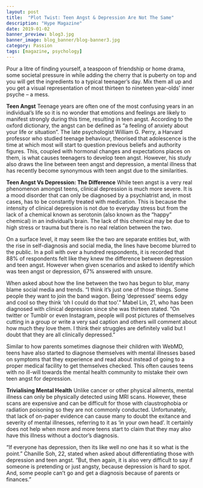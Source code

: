 ```yaml
---
layout: post
title:  "Plot Twist: Teen Angst & Depression Are Not The Same"
description: "Hype Magazine"
date: 2019-01-02
banner_preview: blog3.jpg
banner_image: blog_banner/blog-banner3.jpg
category: Passion
tags: [magazine, psychology]
---
```


Pour a litre of finding yourself, a teaspoon of friendship or home drama, some societal pressure in while adding the cherry that is puberty on top and you will get the ingredients to a typical teenager’s day. Mix them all up and you get a visual representation of most thirteen to nineteen year-olds’ inner psyche – a mess.

**Teen Angst**
Teenage years are often one of the most confusing years in an individual’s life so it is no wonder that emotions and feelings are likely to manifest strongly during this time, resulting in teen angst.  According to the oxford dictionary, the angst can be defined as  “a feeling of anxiety about your life or situation”. The late psychologist William G. Perry, a Harvard professor who studied teenage behaviour, theorised that adolescence is the time at which most will start to question previous beliefs and authority figures. This, coupled with hormonal changes and expectations places on them, is what causes teenagers to develop teen angst. However, his study also draws the line between teen angst and depression, a mental illness that has recently become synonymous with teen angst due to the similarities.

**Teen Angst Vs Depression: The Difference**
While teen angst is a very real phenomenon amongst teens, clinical depression is much more severe. It is a mood disorder that can only be diagnosed by a psychiatrist and, in most cases, has to be constantly treated with medication. This is because the intensity of clinical depression is not due to everyday stress but from the lack of a chemical known as serotonin (also known as the “happy” chemical) in an individual’s brain. The lack of this chemical may be due to high stress or trauma but there is no real relation between the two.

On a surface level, it may seem like the two are separate entities but, with the rise in self-diagnosis and social media, the lines have become blurred to the public. In a poll with over a hundred respondents, it is recorded that 88% of respondents felt like they knew the difference between depression and teen angst. However when given scenarios and asked to identify which was teen angst or depression, 67% answered with unsure.

When asked about how the line between the two has begun to blur, many blame social media and trends. “I think it’s just one of those things. Some people they want to join the band wagon. Being ‘depressed’ seems edgy and cool so they think ‘oh I could do that too’.” Mabel Lin, 21, who has been diagnosed with clinical depression since she was thirteen stated. “On twitter or Tumblr or even Instagram, people will post pictures of themselves cutting in a group or write a very sad caption and others will comment about how much they love them. I think their struggles are definitely valid but I doubt that they are all clinically depressed.”

Similar to how parents sometimes diagnose their children with WebMD, teens have also started to diagnose themselves with mental illnesses based on symptoms that they experience and read about instead of going to a proper medical facility to get themselves checked. This often causes teens with no ill-will towards the mental health community to mistake their own teen angst for depression.

**Trivialising Mental Health**
Unlike cancer or other physical ailments, mental illness can only be physically detected using MRI scans. However, these scans are expensive and can be difficult for those with claustrophobia or radiation poisoning so they are not commonly conducted. Unfortunately, that lack of on-paper evidence can cause many to doubt the exitance and severity of mental illnesses, referring to it as ‘in your own head’. It certainly does not help when more and more teens start to claim that they may also have this illness without a doctor’s diagnosis.

“If everyone has depression, then its like well no one has it so what is the point.” Chanille Soh, 22, stated when asked about differentiating those with depression and teen angst. “But, then again, it is also very difficult to say if someone is pretending or just angsty, because depression is hard to spot. And, some people can’t go and get a diagnosis because of parents or finances.”
